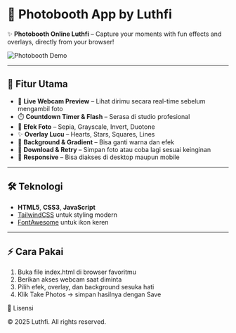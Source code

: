 # 🎉 Photobooth App by Luthfi

✨ **Photobooth Online Luthfi** – Capture your moments with fun effects and overlays, directly from your browser!  

![Photobooth Demo](https://via.placeholder.com/600x200.png?text=Photobooth+App+Preview)

---

## 🚀 Fitur Utama
- 🎥 **Live Webcam Preview** – Lihat dirimu secara real-time sebelum mengambil foto  
- ⏱️ **Countdown Timer & Flash** – Serasa di studio profesional  
- 🎨 **Efek Foto** – Sepia, Grayscale, Invert, Duotone  
- ✨ **Overlay Lucu** – Hearts, Stars, Squares, Lines  
- 🌈 **Background & Gradient** – Bisa ganti warna dan efek  
- 💾 **Download & Retry** – Simpan foto atau coba lagi sesuai keinginan  
- 📱 **Responsive** – Bisa diakses di desktop maupun mobile  

---

## 🛠️ Teknologi
- **HTML5**, **CSS3**, **JavaScript**  
- [TailwindCSS](https://tailwindcss.com/) untuk styling modern  
- [FontAwesome](https://fontawesome.com/) untuk ikon keren  

---

## ⚡ Cara Pakai
1. Buka file index.html di browser favoritmu
2. Berikan akses webcam saat diminta
3. Pilih efek, overlay, dan background sesuka hati
4. Klik Take Photos → simpan hasilnya dengan Save

📝 Lisensi

© 2025 Luthfi. All rights reserved.